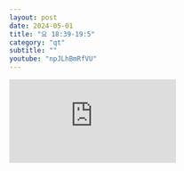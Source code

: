 ```yaml
---
layout: post
date: 2024-05-01
title: "요 18:39-19:5"
category: "qt"
subtitle: ""
youtube: "npJLhBmRfVU"
---
```


<div class="youtube margin-large">
    <iframe src="https://www.youtube.com/embed/npJLhBmRfVU" title="YouTube video player" frameborder="0" allow="accelerometer; autoplay; clipboard-write; encrypted-media; gyroscope; picture-in-picture; web-share" allowfullscreen></iframe>
</div>

